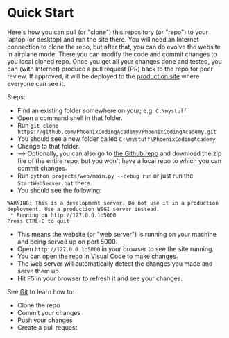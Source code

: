 # Quick Start

Here's how you can pull (or "clone") this repository (or "repo") to your laptop (or desktop) and run the site there. You will need an Internet connection to clone the repo, but after that, you can do evolve the website in airplane mode. There you can modify the code and commit changes to you local cloned repo. Once you get all your changes done and tested, you can (with Internet) produce a pull request (PR) back to the repo for peer review. If approved, it will be deployed to the [production site](https://phoenixcodingacademy.pythonanywhere.com) where everyone can see it.

Steps:
* Find an existing folder somewhere on your; e.g. `C:\mystuff`
* Open a command shell in that folder.
* Run `git clone https://github.com/PhoenixCodingAcademy/PhoenixCodingAcademy.git`
* You should see a new folder called `C:\mystuff\PhoenixCodingAcademy`
* Change to that folder.
* --> Optionally, you can also go to [the Github repo](https://github.com/PhoenixCodingAcademy/PhoenixCodingAcademy) and download the zip file of the entire repo, but you won't have a local repo to which you can commit changes.
* Run `python projects/web/main.py --debug run` or just run the `StartWebServer.bat` there.
* You should see the following:
```
WARNING: This is a development server. Do not use it in a production deployment. Use a production WSGI server instead.
 * Running on http://127.0.0.1:5000
Press CTRL+C to quit
```
* This means the website (or "web server") is running on your machine and being served up on port 5000.
* Open `http://127.0.0.1:5000` in your browser to see the site running.
* You can open the repo in Visual Code to make changes.
* The web server will automatically detect the changes you made and serve them up.
* Hit F5 in your browser to refresh it and see your changes.

See [Git](/subjects/git) to learn how to:
* Clone the repo
* Commit your changes
* Push your changes
* Create a pull request